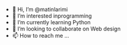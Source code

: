 - 👋 Hi, I’m @matinlarimi
- 👀 I’m interested inprogramming
- 🌱 I’m currently learning Python
- 💞️ I’m looking to collaborate on Web design
- 📫 How to reach me ...


<!---
matinlarimi/matinlarimi is a ✨ special ✨ repository because its `README.md` (this file) appears on your GitHub profile.
You can click the Preview link to take a look at your changes.
--->
